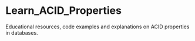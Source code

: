 # Learn_ACID_Properties
Educational resources, code examples and explanations on ACID properties in databases.
